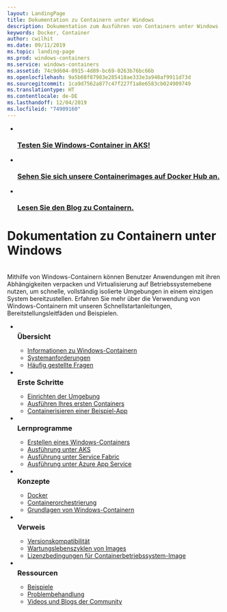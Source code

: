 ```yaml
---
layout: LandingPage
title: Dokumentation zu Containern unter Windows
description: Dokumentation zum Ausführen von Containern unter Windows
keywords: Docker, Container
author: cwilhit
ms.date: 09/11/2019
ms.topic: landing-page
ms.prod: windows-containers
ms.service: windows-containers
ms.assetid: 74c9d604-0915-4d89-bc69-0263b76bc66b
ms.openlocfilehash: 9a5b08f87983e285418ae333e3a948af9911d73d
ms.sourcegitcommit: 1ca9d7562a877c47f227f1a8e6583cb024909749
ms.translationtype: HT
ms.contentlocale: de-DE
ms.lasthandoff: 12/04/2019
ms.locfileid: "74909160"
---
```

<div id="main" class="v2">
    <ul class="cardsY panelContent featuredContent">
        <li>
            <a href="https://docs.microsoft.com/en-us/azure/aks/windows-container-cli" data-linktype="external">
                <div class="cardSize">
                    <div class="cardPadding">
                        <div class="card">
                            <div class="cardImageOuter">
                                <div class="cardImage">
                                    <img src="media/logo_kubernetes.svg" alt="" data-linktype="relative-path">
                                </div>
                            </div>
                            <div class="cardText">
                                <h3>Testen Sie Windows-Container in AKS!</h3>
                            </div>
                        </div>
                    </div>
                </div>
            </a>
        </li>
        <li>
            <a href="https://hub.docker.com/_/microsoft-windows-base-os-images" data-linktype="external">
                <div class="cardSize">
                    <div class="cardPadding">
                        <div class="card">
                            <div class="cardImageOuter">
                                <div class="cardImage">
                                    <img src="media/logo_docker.svg" alt="" data-linktype="relative-path">
                                </div>
                            </div>
                            <div class="cardText">
                                <h3>Sehen Sie sich unsere Containerimages auf Docker Hub an.</h3>
                            </div>
                        </div>
                    </div>
                </div>
            </a>
        </li>
        <li>
            <a href="https://techcommunity.microsoft.com/t5/Containers/bg-p/Containers" data-linktype="external">
                <div class="cardSize">
                    <div class="cardPadding">
                        <div class="card">
                            <div class="cardImageOuter">
                                <div class="cardImage">
                                    <img src="media/i_blog.svg" alt="" data-linktype="relative-path">
                                </div>
                            </div>
                            <div class="cardText">
                                <h3>Lesen Sie den Blog zu Containern.</h3>
                            </div>
                        </div>
                    </div>
                </div>
            </a>
        </li>
    </ul>
    <h1>Dokumentation zu Containern unter Windows</h1>
    <br/>
    <div class="abstract">Mithilfe von Windows-Containern können Benutzer Anwendungen mit ihren Abhängigkeiten verpacken und Virtualisierung auf Betriebssystemebene nutzen, um schnelle, vollständig isolierte Umgebungen in einem einzigen System bereitzustellen. Erfahren Sie mehr über die Verwendung von Windows-Containern mit unseren Schnellstartanleitungen, Bereitstellungsleitfäden und Beispielen.</div>
    <ul class="cardsW panelContent featuredContent">
        <li>
            <div class="cardSize">
                <div class="cardPadding">
                    <div class="card">
                        <div class="cardImageOuter">
                            <div class="cardImage bgdAccent1">
                                <img src="media/virtualization-containers-about.svg" alt="" data-linktype="relative-path">
                            </div>
                        </div>
                        <div class="cardText">
                            <h3 style="margin: 8px 0 2px 0;">Übersicht</h3>
                            <ul>
                                <li><a href="/en-us/virtualization/windowscontainers/about/index" data-linktype="absolute-path">Informationen zu Windows-Containern</a></li>
                                <li><a href="/en-us/virtualization/windowscontainers/deploy-containers/system-requirements" data-linktype="absolute-path">Systemanforderungen</a></li>
                                <li><a href="/en-us/virtualization/windowscontainers/about/faq" data-linktype="absolute-path">Häufig gestellte Fragen</a></li>
                            </ul>
                        </div>
                    </div>
                </div>
            </div>
        </li>
        <li>
            <div class="cardSize">
                <div class="cardPadding">
                    <div class="card">
                        <div class="cardImageOuter">
                            <div class="cardImage bgdAccent1">
                                <img src="media/virtualization-containers-quick-start.svg" alt="" data-linktype="relative-path">
                            </div>
                        </div>
                        <div class="cardText">
                            <h3 style="margin: 8px 0 2px 0;">Erste Schritte</h3>
                            <ul>
                                <li><a href="/en-us/virtualization/windowscontainers/quick-start/set-up-environment" data-linktype="external">Einrichten der Umgebung</a></li>
                                <li><a href="/en-us/virtualization/windowscontainers/quick-start/run-your-first-container" data-linktype="external">Ausführen Ihres ersten Containers</a></li>
                                <li><a href="/en-us/virtualization/windowscontainers/quick-start/building-sample-app" data-linktype="external">Containerisieren einer Beispiel-App</a></li>
                            </ul>
                        </div>
                    </div>
                </div>
            </div>
        </li>
        <li>
            <div class="cardSize">
                <div class="cardPadding">
                    <div class="card">
                        <div class="cardImageOuter">
                            <div class="cardImage bgdAccent1">
                                <img src="media/container-tutorials.svg" alt="" data-linktype="relative-path">
                            </div>
                        </div>
                        <div class="cardText">
                            <h3 style="margin: 8px 0 2px 0;">Lernprogramme</h3>
                            <ul>
                                <li><a href="/en-us/virtualization/windowscontainers/manage-docker/manage-windows-dockerfile" data-linktype="external">Erstellen eines Windows-Containers</a></li>
                                <li><a href="/azure/aks/windows-container-cli" data-linktype="external">Ausführung unter AKS</a></li>
                                <li><a href="/azure/service-fabric/service-fabric-quickstart-containers" data-linktype="external">Ausführung unter Service Fabric</a></li>
                                <li><a href="/azure/app-service/app-service-web-get-started-windows-container" data-linktype="external">Ausführung unter Azure App Service</a></li>
                            </ul>
                        </div>
                    </div>
                </div>
            </div>
        </li>
        <li>
            <div class="cardSize">
                <div class="cardPadding">
                    <div class="card">
                        <div class="cardImageOuter">
                            <div class="cardImage bgdAccent1">
                                <img src="media/virtualization-containers-management-tools.svg" alt="" data-linktype="relative-path">
                            </div>
                        </div>
                        <div class="cardText">
                            <h3 style="margin: 8px 0 2px 0;">Konzepte</h3>
                            <ul>
                                <li><a href="/en-us/virtualization/windowscontainers/manage-docker/configure-docker-daemon" data-linktype="external">Docker</a></li>
                                <li><a href="/virtualization/windowscontainers/about/overview-container-orchestrators" data-linktype="external">Containerorchestrierung</a></li>
                                <li><a href="/virtualization/windowscontainers/manage-containers/container-base-images" data-linktype="external">Grundlagen von Windows-Containern</a></li>
                            </ul>
                        </div>
                    </div>
                </div>
            </div>
        </li>
        <li>
            <div class="cardSize">
                <div class="cardPadding">
                    <div class="card">
                        <div class="cardImageOuter">
                            <div class="cardImage bgdAccent1">
                                <img src="media/container-reference.svg" alt="" data-linktype="relative-path">
                            </div>
                        </div>
                        <div class="cardText">
                            <h3 style="margin: 8px 0 2px 0;">Verweis</h3>
                            <ul>
                                <li><a href="/en-us/virtualization/windowscontainers/deploy-containers/version-compatibility" data-linktype="external">Versionskompatibilität</a></li>
                                <li><a href="/en-us/virtualization/windowscontainers/deploy-containers/base-image-lifecycle" data-linktype="external">Wartungslebenszyklen von Images</a></li>
                                <li><a href="/en-us/virtualization/windowscontainers/images-eula" data-linktype="external">Lizenzbedingungen für Containerbetriebssystem-Image</a></li>
                            </ul>
                        </div>
                    </div>
                </div>
            </div>
        </li>
        <li>
            <div class="cardSize">
                <div class="cardPadding">
                    <div class="card">
                        <div class="cardImageOuter">
                            <div class="cardImage bgdAccent1">
                                <img src="media/virtualization-containers-community.svg" alt="" data-linktype="relative-path">
                            </div>
                        </div>
                        <div class="cardText">
                            <h3 style="margin: 8px 0 2px 0;">Ressourcen</h3>
                            <ul>
                                <li><a href="/en-us/virtualization/windowscontainers/samples" data-linktype="external">Beispiele</a></li>
                                <li><a href="/en-us/virtualization/windowscontainers/troubleshooting" data-linktype="external">Problembehandlung</a></li>
                                <li><a href="/en-us/virtualization/windowscontainers/communitylinks" data-linktype="external">Videos und Blogs der Community</a></li>
                            </ul>
                        </div>
                    </div>
                </div>
            </div>
        </li>
    </ul>
</div>
